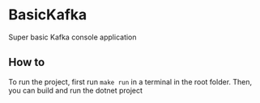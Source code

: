 # BasicKafka
Super basic Kafka console application

## How to

To run the project, first run `make run` in a terminal in the root folder. Then, you can build and run the dotnet project
